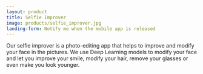 ```yaml
---
layout: product
title: Selfie Improver
image: products/selfie_improver.jpg
landing-form: Notify me when the mobile app is released
---
```


Our selfie improver is a photo-editing app that helps to improve and modify your face in the pictures. We use Deep Learning models to modify your face and let you improve your smile, modify your hair, remove your glasses or even make you look younger.
